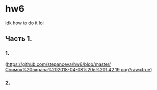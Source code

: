 # hw6
idk how to do it lol
## Часть 1.
### 1.
(https://github.com/stepanceva/hw6/blob/master/Снимок%20экрана%202018-04-08%20в%201.42.19.png?raw=true)
### 2.
